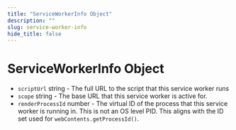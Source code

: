 ```yaml
---
title: "ServiceWorkerInfo Object"
description: ""
slug: service-worker-info
hide_title: false
---
```


# ServiceWorkerInfo Object

* `scriptUrl` string - The full URL to the script that this service worker runs
* `scope` string - The base URL that this service worker is active for.
* `renderProcessId` number - The virtual ID of the process that this service worker is running in.  This is not an OS level PID.  This aligns with the ID set used for `webContents.getProcessId()`.
